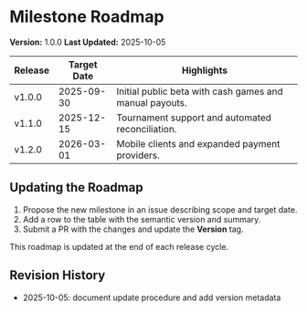 # Milestone Roadmap

**Version:** 1.0.0
**Last Updated:** 2025-10-05

| Release | Target Date  | Highlights |
|--------|--------------|------------|
| v1.0.0 | 2025-09-30   | Initial public beta with cash games and manual payouts. |
| v1.1.0 | 2025-12-15   | Tournament support and automated reconciliation. |
| v1.2.0 | 2026-03-01   | Mobile clients and expanded payment providers. |

## Updating the Roadmap
1. Propose the new milestone in an issue describing scope and target date.
2. Add a row to the table with the semantic version and summary.
3. Submit a PR with the changes and update the **Version** tag.

This roadmap is updated at the end of each release cycle.

## Revision History
- 2025-10-05: document update procedure and add version metadata

